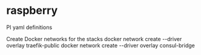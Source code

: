 # raspberry
PI yaml definitions

Create Docker networks for the stacks
docker network create --driver overlay traefik-public 
docker network create --driver overlay consul-bridge
